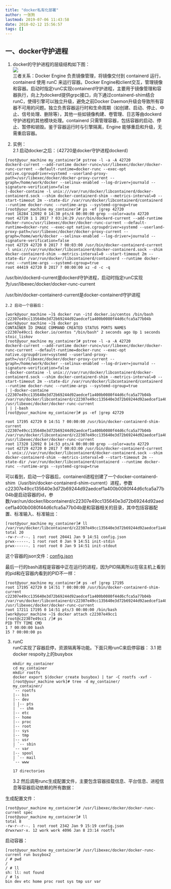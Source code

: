 ```yaml
---
title: "docker私有化部署"
author: 一张狗
lastmod: 2019-07-06 11:43:58
date: 2018-02-12 15:56:57
tags: []
---
```




## 一、docker守护进程

1. docker的守护进程的层级结构如下图：  
![](http://wiki.baidu.com/download/attachments/452613111/docker-after111.png?version=1&modificationDate=1515478701000&api=v2)  
三者关系：Docker Engine 负责镜像管理，将镜像交付到 containerd 运行，containerd 使用 runC 来运行容器。Docker Engine和client交互，管理镜像和容器。启动时指定runC实现containerd守护进程，主要用于镜像管理和容器执行，向上为dockerd提供grpc接口，向下通过containerd-shim结合runC，使得引擎可以独立升级，避免之前Docker Daemon升级会导致所有容器不可用的问题。独立负责容器运行时和生命周期（如创建、启动、停止、中止、信号处理、删除等），其他一些如镜像构建、卷管理、日志等由dockerd守护进程的其他模块处理。containerd 只需管理容器，包括容器的启动、停止、暂停和销毁。鉴于容器运行时与引擎隔离，Engine 能够重启和升级，无需重启容器。

2. 实例：  
    2.1 启动docker之后：（42720是docker守护进程dockerd）
```
[root@your_machine my_container]# pstree -l -a -A 42720
dockerd-current --add-runtime docker-runc=/usr/libexec/docker/docker-runc-current --default-runtime=docker-runc --exec-opt native.cgroupdriver=systemd --userland-proxy-path=/usr/libexec/docker/docker-proxy-current --graph=/home/work/docker --selinux-enabled --log-driver=journald --signature-verification=false
|-docker-containe -l unix:///var/run/docker/libcontainerd/docker-containerd.sock --shim docker-containerd-shim --metrics-interval=0 --start-timeout 2m --state-dir /var/run/docker/libcontainerd/containerd --runtime docker-runc --runtime-args --systemd-cgroup=true
[root@your_machine my_container]# ps -ef |grep 42720
root 16284 12092 0 14:30 pts/4 00:00:00 grep --color=auto 42720
root 42720 1 1 2017 ? 03:24:29 /usr/bin/dockerd-current --add-runtime docker-runc=/usr/libexec/docker/docker-runc-current --default-runtime=docker-runc --exec-opt native.cgroupdriver=systemd --userland-proxy-path=/usr/libexec/docker/docker-proxy-current --graph=/home/work/docker --selinux-enabled --log-driver=journald --signature-verification=false
root 42729 42720 0 2017 ? 00:03:00 /usr/bin/docker-containerd-current -l unix:///var/run/docker/libcontainerd/docker-containerd.sock --shim docker-containerd-shim --metrics-interval=0 --start-timeout 2m --state-dir /var/run/docker/libcontainerd/containerd --runtime docker-runc --runtime-args --systemd-cgroup=true
root 44419 42720 0 2017 ? 00:00:00 xz -d -c -q
```

/usr/bin/dockerd-current是dockerd守护进程，启动时指定runC实现为/usr/libexec/docker/docker-runc-current

/usr/bin/docker-containerd-current是docker-containerd守护进程

    2.2 启动一个容器后：

```
[work@your_machine ~]$ docker run -itd docker.io/centos /bin/bash
c22307e49cc135640e3d72b69244d92aedcef1a400b0080f44d6cfca5a77b04b
[work@your_machine ~]$ docker ps
CONTAINER ID IMAGE COMMAND CREATED STATUS PORTS NAMES
c22307e49cc1 docker.io/centos "/bin/bash" 2 seconds ago Up 1 seconds stoic_liskov
[root@your_machine my_container]# pstree -l -a -A 42720
dockerd-current --add-runtime docker-runc=/usr/libexec/docker/docker-runc-current --default-runtime=docker-runc --exec-opt native.cgroupdriver=systemd --userland-proxy-path=/usr/libexec/docker/docker-proxy-current --graph=/home/work/docker --selinux-enabled --log-driver=journald --signature-verification=false
|-docker-containe -l unix:///var/run/docker/libcontainerd/docker-containerd.sock --shim docker-containerd-shim --metrics-interval=0 --start-timeout 2m --state-dir /var/run/docker/libcontainerd/containerd --runtime docker-runc --runtime-args --systemd-cgroup=true
| |-docker-containe c22307e49cc135640e3d72b69244d92aedcef1a400b0080f44d6cfca5a77b04b /var/run/docker/libcontainerd/c22307e49cc135640e3d72b69244d92aedcef1a400b0080f44d6cfca5a77b04b /usr/libexec/docker/docker-runc-current
| | |-bash
[root@your_machine my_container]# ps -ef |grep 42729

root 17195 42729 0 14:51 ? 00:00:00 /usr/bin/docker-containerd-shim-current c22307e49cc135640e3d72b69244d92aedcef1a400b0080f44d6cfca5a77b04b /var/run/docker/libcontainerd/c22307e49cc135640e3d72b69244d92aedcef1a400b0080f44d6cfca5a77b04b /usr/libexec/docker/docker-runc-current
root 17320 12092 0 14:53 pts/4 00:00:00 grep --color=auto 42729
root 42729 42720 0 2017 ? 00:03:00 /usr/bin/docker-containerd-current -l unix:///var/run/docker/libcontainerd/docker-containerd.sock --shim docker-containerd-shim --metrics-interval=0 --start-timeout 2m --state-dir /var/run/docker/libcontainerd/containerd --runtime docker-runc --runtime-args --systemd-cgroup=true

```
可以看到，启动一个容器后，containerd进程创建了一个docker-containerd-shim（/usr/bin/docker-containerd-shim-current）进程，参数c22307e49cc135640e3d72b69244d92aedcef1a400b0080f44d6cfca5a77b04b是启动容器的id，参数/var/run/docker/libcontainerd/c22307e49cc135640e3d72b69244d92aedcef1a400b0080f44d6cfca5a77b04b是和容器相关的目录，其中包括容器配置、标准输入、标准输出：
```
[root@your_machine my_container]# ll /var/run/docker/libcontainerd/c22307e49cc135640e3d72b69244d92aedcef1a400b0080f44d6cfca5a77b04b
total 20
-rw-r--r--. 1 root root 20441 Jan 9 14:51 config.json
prwx------. 1 root root 0 Jan 9 14:51 init-stdin
prwx------. 1 root root 0 Jan 9 14:51 init-stdout
```

这个容器的json文件：[config.json](http://wiki.baidu.com/download/attachments/452613111/config.json?version=2&modificationDate=1515482480000&api=v2)

最后一行的bash进程是容器中正在运行的进程，因为PID隔离所以在宿主机上看到的pid和在容器内看到的PID不一样：

```
[root@your_machine my_container]# ps -ef |grep 17195
root 17195 42729 0 14:51 ? 00:00:00 /usr/bin/docker-containerd-shim-current c22307e49cc135640e3d72b69244d92aedcef1a400b0080f44d6cfca5a77b04b /var/run/docker/libcontainerd/c22307e49cc135640e3d72b69244d92aedcef1a400b0080f44d6cfca5a77b04b /usr/libexec/docker/docker-runc-current
root 17211 17195 0 14:51 pts/3 00:00:00 /bin/bash
[work@your_machine ~]$ docker attach c22307e49cc1
[root@c22307e49cc1 /]# ps
PID TTY TIME CMD
1 ? 00:00:00 bash
15 ? 00:00:00 ps
```
3. runC  
 runC实现了容器启停，资源隔离等功能。下面只用runC来启停容器：
     3.1 把docker respoity上的busybox
     ```
     mkdir my_container
     cd my_container
     mkdir rootfs
     docker export $(docker create busybox) | tar -C rootfs -xvf -
     [root@your_machine work]# tree -d my_container/
     my_container/
     `-- rootfs
     |-- bin
     |-- dev
     | |-- pts
     | `-- shm
     |-- etc
     |-- home
     |-- proc
     |-- root
     |-- sys
     |-- tmp
     |-- usr
     | `-- sbin
     `-- var
     |-- spool
     | `-- mail
     `-- www

    17 directories
    ```
    3.2 然后调用runc生成配置文件，主要包含容器挂载信息、平台信息、进程信息等容器启动依赖的所有数据：

生成配置文件：

```
[root@your_machine my_container]# /usr/libexec/docker/docker-runc-current spec
[root@your_machine my_container]# ll
total 8
-rw-r--r--. 1 root root 2342 Jan 9 15:19 config.json
drwxrwxr-x. 12 work work 4096 Jan 8 23:14 rootfs
```

启动容器：

```
[root@your_machine my_container]# /usr/libexec/docker/docker-runc-current run busybox2
/ # pwd
/
/ # ll
sh: ll: not found
/ # ls
bin dev etc home proc root sys tmp usr var
```


